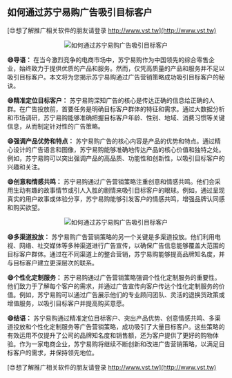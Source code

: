 ## **如何通过苏宁易购广告吸引目标客户**

[😍想了解推广相关软件的朋友请登录 http://www.vst.tw](http://www.vst.tw)

 <center><img src="https://vst.tw/MP4/tuiguang/png/3.png" alt="如何通过苏宁易购广告吸引目标客户"></center>

**😄导语：**
在当今激烈竞争的电商市场中，苏宁易购作为中国领先的综合零售企业，始终致力于提供优质的产品和服务。然而，仅凭高质量的产品和服务并不足以吸引目标客户。本文将为您揭示苏宁易购通过广告营销策略成功吸引目标客户的秘诀。

**😄精准定位目标客户：**
苏宁易购深知广告的核心是传达正确的信息给正确的人群。在广告投放前，首要任务是明确目标客户群体的特征和需求。通过大数据分析和市场调研，苏宁易购能够准确把握目标客户年龄、性别、地域、消费习惯等关键信息，从而制定针对性的广告策略。

**😄强调产品优势和特点：**
苏宁易购广告的核心内容是产品的优势和特点。通过精心设计的广告语言和图像，苏宁易购能够准确地传达产品的核心价值和独特之处。例如，苏宁易购可以突出强调产品的高品质、功能性和创新性，以吸引目标客户的兴趣和关注。

**😄创意和情感共鸣：**
苏宁易购通过广告营销策略注重创意和情感共鸣。他们会采用生动有趣的故事情节或引人入胜的剧情来吸引目标客户的眼球。例如，通过呈现真实的用户故事或体验分享，苏宁易购能够引发客户的情感共鸣，增强品牌认同感和购买欲望。

 <center><img src="https://vst.tw/MP4/tuiguang/png/6.png" alt="如何通过苏宁易购广告吸引目标客户"></center>

**😄多渠道投放：**
苏宁易购广告营销策略的另一个关键是多渠道投放。他们利用电视、网络、社交媒体等多种渠道进行广告宣传，以确保广告信息能够覆盖大范围的目标客户群体。通过在不同渠道上的整合营销，苏宁易购能够提高品牌知名度，并与目标客户建立更深层次的联系。

**😄个性化定制服务：**
苏宁易购通过广告营销策略强调个性化定制服务的重要性。他们致力于了解每个客户的需求，并通过广告宣传向客户传达个性化定制服务的价值。例如，苏宁易购可以通过广告展示他们的专业顾问团队、灵活的退换货政策或增值服务，以吸引目标客户并提高购买意愿。

**😄结语：**
苏宁易购通过精准定位目标客户、突出产品优势、创意情感共鸣、多渠道投放和个性化定制服务等广告营销策略，成功吸引了大量目标客户。这些策略的有效运用不仅提升了公司的品牌知名度和销售额，还为客户提供了更好的购物体验。作为一家电商企业，苏宁易购将继续不断创新和改进广告营销策略，以满足目标客户的需求，并保持领先地位。

[😍想了解推广相关软件的朋友请登录 http://www.vst.tw](http://www.vst.tw)



